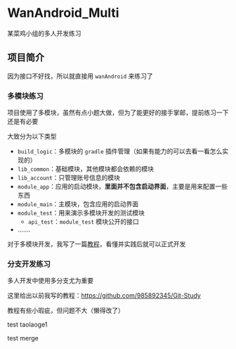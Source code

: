 # WanAndroid_Multi

某菜鸡小组的多人开发练习

## 项目简介

因为接口不好找，所以就直接用 `wanAndroid` 来练习了

### 多模块练习

项目使用了多模块，虽然有点小题大做，但为了能更好的接手掌邮，提前练习一下还是有必要

大致分为以下类型

- `build_logic`：多模块的 `gradle` 插件管理（如果有能力的可以去看一看怎么实现的）
- `lib_common`：基础模块，其他模块都会依赖的模块
- `lib_account`：只管理账号信息的模块
- `module_app`：应用的启动模块，**里面并不包含启动界面**，主要是用来配置一些东西
- `module_main`：主模块，包含应用的启动界面
- `module_test`：用来演示多模块开发的测试模块
  - `api_test`：`module_test` 模块公开的接口
- .......

对于多模块开发，我写了一篇[教程](md/多模块指南.md)，看懂并实践后就可以正式开发



### 分支开发练习

多人开发中使用多分支尤为重要

这里给出以前我写的教程：https://github.com/985892345/Git-Study

教程有些小瑕疵，但问题不大（懒得改了）

test taolaoge1

test merge